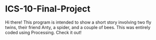 # ICS-10-Final-Project
Hi there! This program is intended to show a short story involving two fly twins, their friend Anty, a spider, and a couple of bees. This was entirely coded using Processing. Check it out!

